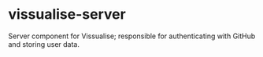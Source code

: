 # vissualise-server

Server component for Vissualise; responsible for authenticating with GitHub and storing user data.
